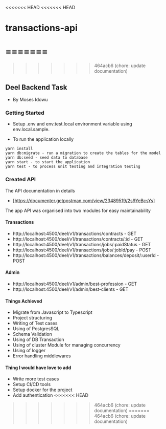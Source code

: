 <<<<<<< HEAD
<<<<<<< HEAD
# transactions-api
=======
=======
>>>>>>> 464acb6 (chore: update documentation)
## Deel Backend Task
- By Moses Idowu
### Getting Started
- Setup .env and env.test.local environment variable using env.local.sample.

- To run the application locally

```
yarn install
yarn db:migrate - run a migration to create the tables for the model
yarn db:seed - seed data to database
yarn start - to start the application
yarn test - to process unit testing and integration testing
```

### Created API
The API documentation in details
- [https://documenter.getpostman.com/view/23489519/2s9YeBcsYs]
  
The app API was organised into two modules for easy maintainability
#### Transactions
- http://localhost:4500/deel/v1/transactions/contracts - GET
- http://localhost:4500/deel/v1/transactions/contracts/:id - GET
- http://localhost:4500/deel/v1/transactions/jobs/:paidStatus - GET
- http://localhost:4500/deel/v1/transactions/jobs/:jobId/pay - POST
- http://localhost:4500/deel/v1/transactions/balances/deposit/:userId - POST
  
#### Admin
  - http://localhost:4500/deel/v1/admin/best-profession - GET
  - http://localhost:4500/deel/v1/admin/best-clients - GET

#### Things Achieved
- Migrate from Javascript to Typescript
- Project structuring
- Writing of Test cases
- Using of PostgresSQL
- Schema Validation
- Using of DB Transaction
- Using of cluster Module for managing concurrency
- Using of logger
- Error handling middlewares

#### Thing I would have love to add
- Write more test cases
- Setup CI/CD tools
- Setup docker for the project
- Add authentication
<<<<<<< HEAD
>>>>>>> 464acb6 (chore: update documentation)
=======
>>>>>>> 464acb6 (chore: update documentation)
